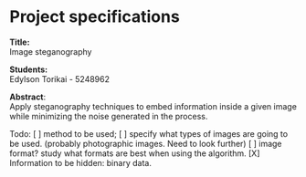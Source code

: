 # Project specifications
**Title:**  
Image steganography  

**Students:**  
Edylson Torikai - 5248962  

**Abstract**:  
Apply steganography techniques to embed information inside a given image while minimizing the noise generated in the process.

Todo:
[ ] method to be used;
[ ] specify what types of images are going to be used. (probably photographic images. Need to look further)
[ ] image format? study what formats are best when using the algorithm.
[X] Information to be hidden: binary data.
